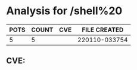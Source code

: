 # Analysis for /shell%20
| POTS | COUNT | CVE | FILE CREATED |
|---|---|---|---|
| 5 | 5 | | 220110-033754 |

## CVE: 